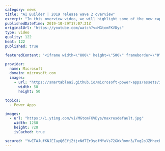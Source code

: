 ```yaml
---
category: news
title: "AI Builder | 2019 release wave 2 overview"
excerpt: "In this overview video, we will highlight some of the new capabilities included in the latest update to AI Builder within Power Apps that will help you plan and prepare for the upcoming updates with confidence.     Here are the capabilities covered:  • Building AI models  • Managing and sharing AI models"
publishedDateTime: 2019-10-29T17:07:21Z
originalUrl: "https://youtube.com/watch?v=MGtomFKVDys"
type: video
quality: 122
heat: 122
published: true

featuredContent: "<iframe width=\"800\" height=\"500\" frameborder=\"0\" src=\"https://www.youtube.com/embed/MGtomFKVDys\" allow=\"accelerometer; autoplay; encrypted-media; gyroscope; picture-in-picture\" allowfullscreen></iframe>"

provider:
  name: Microsoft
  domain: microsoft.com
  images:
    - url: "https://smartableai.github.io/microsoft-power-apps/assets/images/organizations/microsoft.com-50x50.jpg"
      width: 50
      height: 50

topics:
  - Power Apps

images:
  - url: "https://i.ytimg.com/vi/MGtomFKVDys/maxresdefault.jpg"
    width: 1280
    height: 720
    isCached: true

secured: "YwETWJufKNJEIayQ6EfjZtjxNdTZr3yofMYaVs72GWxRomn3/Fug2oJZMhecEDCfaCbl99SeuGwncNFjT49zbRMOWoLnFhq39J0wY4JlbnJYOxCGx8zdf9i/m96oomkVQNowNtLpMWRv2CbJKudtGaYUttkf0lapi71T4HKWnYoUSmIeMRI5/HsEvCqz2SCV49S04YJGZjkjungzxRHnSTXM5iLDo3+GD2aboX8qlLtcPv2awupLShhRP6LHAV4sff6sZUKjiAQQbh7VyPoewXFlNn2+k8kG1VNRzxgbqhTNMljgmLdBkgB2t0ZuiwrZWoTkpGmJ6hCu8r3rJYZLcywTY8Sub0NJVc1y3B5aonfJyT9LlOqVTPs4xRHbt3xzIIn2lFABk70wMLIIUKkZudDkvfYFgpyk2LBvHtq/zn560iqzqAta0mjdkyY0DGQ0;+JA3ubfXX/b2iNfppbFueA=="
---
```


